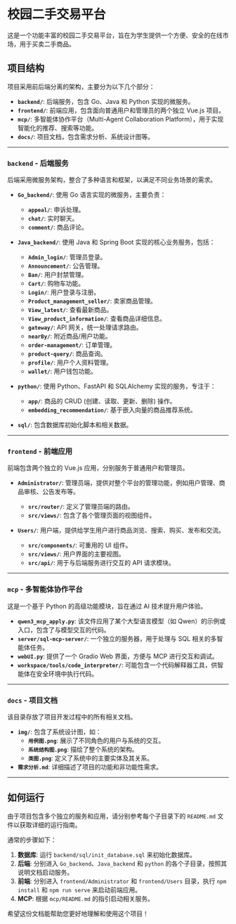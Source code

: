 # 校园二手交易平台

这是一个功能丰富的校园二手交易平台，旨在为学生提供一个方便、安全的在线市场，用于买卖二手商品。

## 项目结构

项目采用前后端分离的架构，主要分为以下几个部分：

- **`backend/`**: 后端服务，包含 Go、Java 和 Python 实现的微服务。
- **`frontend/`**: 前端应用，包含面向普通用户和管理员的两个独立 Vue.js 项目。
- **`mcp/`**: 多智能体协作平台（Multi-Agent Collaboration Platform），用于实现智能化的推荐、搜索等功能。
- **`docs/`**: 项目文档，包含需求分析、系统设计图等。

---

### `backend` - 后端服务

后端采用微服务架构，整合了多种语言和框架，以满足不同业务场景的需求。

- **`Go_backend/`**: 使用 Go 语言实现的微服务，主要负责：
  - **`appeal/`**: 申诉处理。
  - **`chat/`**: 实时聊天。
  - **`comment/`**: 商品评论。

- **`Java_backend/`**: 使用 Java 和 Spring Boot 实现的核心业务服务，包括：
  - **`Admin_login/`**: 管理员登录。
  - **`Announcement/`**: 公告管理。
  - **`Ban/`**: 用户封禁管理。
  - **`Cart/`**: 购物车功能。
  - **`Login/`**: 用户登录与注册。
  - **`Product_management_seller/`**: 卖家商品管理。
  - **`View_latest/`**: 查看最新商品。
  - **`View_product_information/`**: 查看商品详细信息。
  - **`gateway/`**: API 网关，统一处理请求路由。
  - **`nearBy/`**: 附近商品/用户功能。
  - **`order-management/`**: 订单管理。
  - **`product-query/`**: 商品查询。
  - **`profile/`**: 用户个人资料管理。
  - **`wallet/`**: 用户钱包功能。

- **`python/`**: 使用 Python、FastAPI 和 SQLAlchemy 实现的服务，专注于：
  - **`app/`**: 商品的 CRUD (创建、读取、更新、删除) 操作。
  - **`embedding_recommendation/`**: 基于嵌入向量的商品推荐系统。

- **`sql/`**: 包含数据库初始化脚本和相关数据。

---

### `frontend` - 前端应用

前端包含两个独立的 Vue.js 应用，分别服务于普通用户和管理员。

- **`Administrator/`**: 管理员端，提供对整个平台的管理功能，例如用户管理、商品审核、公告发布等。
  - **`src/router/`**: 定义了管理员端的路由。
  - **`src/views/`**: 包含了各个管理页面的视图组件。

- **`Users/`**: 用户端，提供给学生用户进行商品浏览、搜索、购买、发布和交流。
  - **`src/components/`**: 可重用的 UI 组件。
  - **`src/views/`**: 用户界面的主要视图。
  - **`src/api/`**: 用于与后端服务进行交互的 API 请求模块。

---

### `mcp` - 多智能体协作平台

这是一个基于 Python 的高级功能模块，旨在通过 AI 技术提升用户体验。

- **`qwen3_mcp_apply.py`**: 该文件应用了某个大型语言模型（如 Qwen）的示例或入口，包含了与模型交互的代码。
- **`server/sql-mcp-server/`**: 一个独立的服务器，用于处理与 SQL 相关的多智能体任务。
- **`webUI.py`**: 提供了一个 Gradio Web 界面，方便与 MCP 进行交互和调试。
- **`workspace/tools/code_interpreter/`**: 可能包含一个代码解释器工具，供智能体在安全环境中执行代码。

---

### `docs` - 项目文档

该目录存放了项目开发过程中的所有相关文档。

- **`img/`**: 包含了系统设计图，如：
  - **`用例图.png`**: 展示了不同角色的用户与系统的交互。
  - **`系统结构图.png`**: 描绘了整个系统的架构。
  - **`类图.png`**: 定义了系统中的主要实体及其关系。
- **`需求分析.md`**: 详细描述了项目的功能和非功能性需求。

---

## 如何运行

由于项目包含多个独立的服务和应用，请分别参考每个子目录下的 `README.md` 文件以获取详细的运行指南。

通常的步骤如下：

1.  **数据库**: 运行 `backend/sql/init_database.sql` 来初始化数据库。
2.  **后端**: 分别进入 `Go_backend`、`Java_backend` 和 `python` 的各个子目录，按照其说明文档启动服务。
3.  **前端**: 分别进入 `frontend/Administrator` 和 `frontend/Users` 目录，执行 `npm install` 和 `npm run serve` 来启动前端应用。
4.  **MCP**: 根据 `mcp/README.md` 的指引启动相关服务。

希望这份文档能帮助您更好地理解和使用这个项目！

